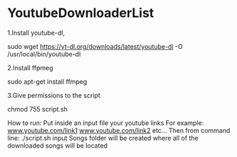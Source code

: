# YoutubeDownloaderList
1.Install youtube-dl,

sudo wget https://yt-dl.org/downloads/latest/youtube-dl -O /usr/local/bin/youtube-dl

2.Install ffpmeg

sudo apt-get install ffmpeg

3.Give permissions to the script

chmod 755 script.sh

How to run:
Put inside an input file your youtube links 
For example:
www.youtube.com/link1
www.youtube.com/link2
etc...
Then from command line:
./script.sh input
Songs folder will be created where all of the downloaded songs will be located
